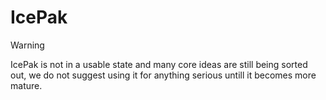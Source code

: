 # IcePak

> [!WARNING]
> IcePak is not in a usable state and many core ideas are still being sorted out, we do not suggest using it for anything serious untill it becomes more mature.